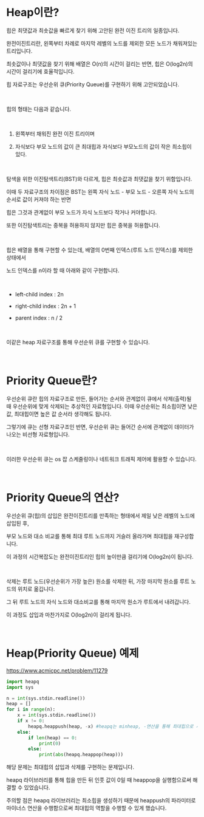 # Heap이란?

힙은 최댓값과 최솟값을 빠르게 찾기 위해 고안된 완전 이진 트리의 일종입니다.

완전이진트리란, 왼쪽부터 차례로 마지막 레벨의 노드를 제외한 모든 노드가 채워져있는 트리입니다.

최솟값이나 최댓값을 찾기 위해 배열은 O(n)의 시간이 걸리는 반면, 힙은 O(log2n)의 시간이 걸리기에 효율적입니다.

힙 자료구조는 우선순위 큐(Priority Queue)를 구현하기 위해 고안되었습니다.

<br/>

힙의 형태는 다음과 같습니다.

<br/>

1. 왼쪽부터 채워진 완전 이진 트리이며

2.  자식보다 부모 노드의 값이 큰 최대힙과 자식보다 부모노드의 값이 작은 최소힙이 있다.

<br/>

탐색을 위한 이진탐색트리(BST)와 다르게, 힙은 최솟값과 최댓값을 찾기 위함입니다.

이때 두 자료구조의 차이점은 BST는 왼쪽 자식 노드 - 부모 노드 - 오른쪽 자식 노드의 순서로 값이 커져야 하는 반면

힙은 그것과 관계없이 부모 노드가 자식 노드보다 작거나 커야합니다.

또한 이진탐색트리는 중복을 허용하지 않지만 힙은 중복을 허용합니다.


<br/>

힙은 배열을 통해 구현할 수 있는데, 배열의 0번째 인덱스(루트 노드 인덱스)를 제외한 상태에서

노드 인덱스를 n이라 할 때 아래와 같이 구현합니다.

<br/>

- left-child index : 2n

- right-child index : 2n + 1

- parent index : n / 2

<br/>

이같은 heap 자료구조를 통해 우선순위 큐를 구현할 수 있습니다.

<br/>

# Priority Queue란?

우선순위 큐란 힙의 자료구조로 만든, 들어가는 순서와 관계없이 큐에서 삭제(출력)될 때 우선순위에 맞게 삭제되는 추상적인 자료형입니다. 이때 우선순위는 최소힙이면 낮은 값, 최대힙이면 높은 값 순서라 생각해도 됩니다.

그렇기에 큐는 선형 자료구조인 반면, 우선순위 큐는 들어간 순서에 관계없이 데이터가 나오는 비선형 자료형입니다.

<br/>

이러한 우선순위 큐는 os 잡 스케줄링이나 네트워크 트래픽 제어에 활용할 수 있습니다.

<br/>

# Priority Queue의 연산?

우선순위 큐(힙)의 삽입은 완전이진트리를 만족하는 형태에서 제일 낮은 레벨의 노드에 삽입된 후,

부모 노드와 대소 비교를 통해 최대 루트 노드까지 거슬러 올라가며 최대힙을 재구성합니다.

이 과정의 시간복잡도는 완전이진트리인 힙의 높이만큼 걸리기에 O(log2n)이 됩니다.

<br/>

삭제는 루트 노드(우선순위가 가장 높은) 원소를 삭제한 뒤, 가장 마지막 원소를 루트 노드의 위치로 옮깁니다.

그 뒤 루트 노드의 자식 노드와 대소비교를 통해 마지막 원소가 루트에서 내려갑니다.

이 과정도 삽입과 마찬가지로 O(log2n)이 걸리게 됩니다.

<br/>

# Heap(Priority Queue) 예제
https://www.acmicpc.net/problem/11279

```python
import heapq
import sys

n = int(sys.stdin.readline())
heap = []
for i in range(n):
    x = int(sys.stdin.readline())
    if x != 0:
        heapq.heappush(heap, -x) #heapq는 minheap, -연산을 통해 최대힙으로 사용
    else:
        if len(heap) == 0:
            print(0)
        else:
            print(abs(heapq.heappop(heap)))
```


해당 문제는 최대힙의 삽입과 삭제를 구현하는 문제입니다.

heapq 라이브러리를 통해 힙을 만든 뒤 인풋 값이 0일 때 heappop을 실행함으로써 해결할 수 있었습니다.

주의할 점은 heapq 라이브러리는 최소힙을 생성하기 때문에 heappush의 파라미터로 마이너스 연산을 수행함으로써 최대힙의 역할을 수행할 수 있게 했습니다.